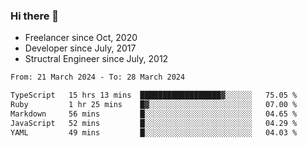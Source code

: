 ### Hi there 👋

- Freelancer since Oct, 2020
- Developer since July, 2017
- Structral Engineer since July, 2012

<!--START_SECTION:waka-->

```txt
From: 21 March 2024 - To: 28 March 2024

TypeScript   15 hrs 13 mins  ██████████████████▓░░░░░░   75.05 %
Ruby         1 hr 25 mins    █▓░░░░░░░░░░░░░░░░░░░░░░░   07.00 %
Markdown     56 mins         █░░░░░░░░░░░░░░░░░░░░░░░░   04.65 %
JavaScript   52 mins         █░░░░░░░░░░░░░░░░░░░░░░░░   04.29 %
YAML         49 mins         █░░░░░░░░░░░░░░░░░░░░░░░░   04.03 %
```

<!--END_SECTION:waka-->
